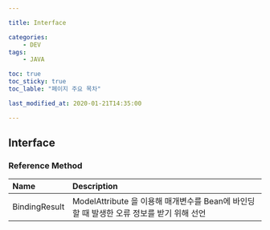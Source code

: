 ```yaml
---

title: Interface

categories:
    - DEV
tags:
    - JAVA

toc: true
toc_sticky: true
toc_lable: "페이지 주요 목차"

last_modified_at: 2020-01-21T14:35:00

---
```


## Interface ##

### Reference Method ###

| Name | Description |
| :--- | :---------- |
| BindingResult | ModelAttribute 을 이용해 매개변수를 Bean에 바인딩할 때 발생한 오류 정보를 받기 위해 선언 |
